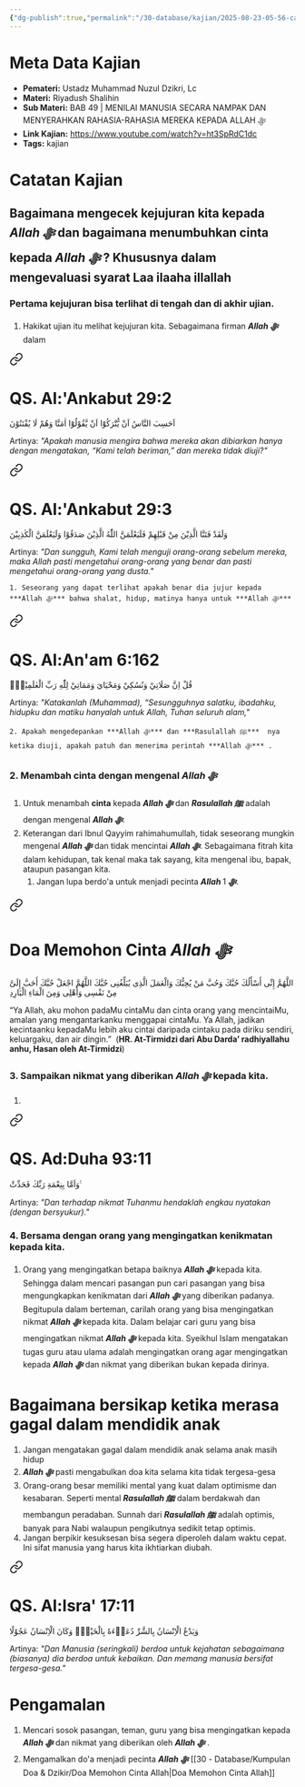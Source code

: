 ```yaml
---
{"dg-publish":true,"permalink":"/30-database/kajian/2025-08-23-05-56-cara-mengecek-kejujuran-kita-kepada-allah-swt/","tags":["kajian"]}
---
```


   
# Meta Data Kajian 
<div><ul class="dataview list-view-ul"><li><span><strong>Pemateri:</strong> Ustadz Muhammad Nuzul Dzikri, Lc</span></li><li><span><strong>Materi:</strong> Riyadush Shalihin</span></li><li><span><strong>Sub Materi:</strong> BAB 49 | MENILAI MANUSIA SECARA NAMPAK DAN MENYERAHKAN RAHASIA-RAHASIA MEREKA KEPADA ALLAH ﷻ</span></li><li><span><strong>Link Kajian:</strong> <a rel="noopener nofollow" class="external-link" href="https://www.youtube.com/watch?v=ht3SpRdC1dc" target="_blank">https://www.youtube.com/watch?v=ht3SpRdC1dc</a></span></li><li><span><strong>Tags:</strong> kajian</span></li></ul></div>

# Catatan Kajian
## Bagaimana mengecek kejujuran kita kepada ***Allah ﷻ*** dan bagaimana menumbuhkan cinta kepada ***Allah ﷻ*** ? Khususnya dalam mengevaluasi syarat Laa ilaaha illallah
### Pertama kejujuran bisa terlihat di tengah dan di akhir ujian. 
1. Hakikat ujian itu melihat kejujuran kita. Sebagaimana firman ***Allah ﷻ*** dalam
<div class="transclusion internal-embed is-loaded"><a class="markdown-embed-link" href="/30-database/al-quran/all-surah/#qs-al-ankabut-29-2" aria-label="Open link"><svg xmlns="http://www.w3.org/2000/svg" width="24" height="24" viewBox="0 0 24 24" fill="none" stroke="currentColor" stroke-width="2" stroke-linecap="round" stroke-linejoin="round" class="svg-icon lucide-link"><path d="M10 13a5 5 0 0 0 7.54.54l3-3a5 5 0 0 0-7.07-7.07l-1.72 1.71"></path><path d="M14 11a5 5 0 0 0-7.54-.54l-3 3a5 5 0 0 0 7.07 7.07l1.71-1.71"></path></svg></a><div class="markdown-embed">



# QS. Al:'Ankabut 29:2
اَحَسِبَ النَّاسُ اَنْ يُّتْرَكُوْٓا اَنْ يَّقُوْلُوْٓا اٰمَنَّا وَهُمْ لَا يُفْتَنُوْنَ 

Artinya: *"Apakah manusia mengira bahwa mereka akan dibiarkan hanya dengan mengatakan, “Kami telah beriman,” dan mereka tidak diuji?"*



</div></div>

<div class="transclusion internal-embed is-loaded"><a class="markdown-embed-link" href="/30-database/al-quran/all-surah/#qs-al-ankabut-29-3" aria-label="Open link"><svg xmlns="http://www.w3.org/2000/svg" width="24" height="24" viewBox="0 0 24 24" fill="none" stroke="currentColor" stroke-width="2" stroke-linecap="round" stroke-linejoin="round" class="svg-icon lucide-link"><path d="M10 13a5 5 0 0 0 7.54.54l3-3a5 5 0 0 0-7.07-7.07l-1.72 1.71"></path><path d="M14 11a5 5 0 0 0-7.54-.54l-3 3a5 5 0 0 0 7.07 7.07l1.71-1.71"></path></svg></a><div class="markdown-embed">



# QS. Al:'Ankabut 29:3
وَلَقَدْ فَتَنَّا الَّذِيْنَ مِنْ قَبْلِهِمْ  فَلَيَعْلَمَنَّ اللّٰهُ الَّذِيْنَ صَدَقُوْا وَلَيَعْلَمَنَّ الْكٰذِبِيْنَ 

Artinya: *"Dan sungguh, Kami telah menguji orang-orang sebelum mereka, maka Allah pasti mengetahui orang-orang yang benar dan pasti mengetahui orang-orang yang dusta."*



</div></div>

	1. Seseorang yang dapat terlihat apakah benar dia jujur kepada ***Allah ﷻ*** bahwa shalat, hidup, matinya hanya untuk ***Allah ﷻ*** 

<div class="transclusion internal-embed is-loaded"><a class="markdown-embed-link" href="/30-database/al-quran/all-surah/#qs-al-an-am-6-162" aria-label="Open link"><svg xmlns="http://www.w3.org/2000/svg" width="24" height="24" viewBox="0 0 24 24" fill="none" stroke="currentColor" stroke-width="2" stroke-linecap="round" stroke-linejoin="round" class="svg-icon lucide-link"><path d="M10 13a5 5 0 0 0 7.54.54l3-3a5 5 0 0 0-7.07-7.07l-1.72 1.71"></path><path d="M14 11a5 5 0 0 0-7.54-.54l-3 3a5 5 0 0 0 7.07 7.07l1.71-1.71"></path></svg></a><div class="markdown-embed">



# QS. Al:An'am 6:162
قُلْ اِنَّ صَلَاتِيْ وَنُسُكِيْ وَمَحْيَايَ وَمَمَاتِيْ لِلّٰهِ رَبِّ الْعٰلَمِيْنَۙ

Artinya: *"Katakanlah (Muhammad), “Sesungguhnya salatku, ibadahku, hidupku dan matiku hanyalah untuk Allah, Tuhan seluruh alam,"*



</div></div>

	2. Apakah mengedepankan ***Allah ﷻ*** dan ***Rasulallah ﷺ***  nya ketika diuji, apakah patuh dan menerima perintah ***Allah ﷻ*** .
### 2. Menambah cinta dengan mengenal ***Allah ﷻ*** 
1. Untuk menambah **cinta** kepada ***Allah ﷻ*** dan ***Rasulallah ﷺ*** adalah dengan mengenal ***Allah ﷻ***. 
2. Keterangan dari Ibnul Qayyim rahimahumullah, tidak seseorang mungkin mengenal ***Allah ﷻ*** dan tidak mencintai ***Allah ﷻ***. Sebagaimana fitrah kita dalam kehidupan, tak kenal maka tak sayang, kita mengenal ibu, bapak, ataupun pasangan kita.
	1. Jangan lupa berdo'a untuk menjadi pecinta ***Allah ﷻ*** 
		1. 
<div class="transclusion internal-embed is-loaded"><a class="markdown-embed-link" href="/30-database/kumpulan-doa-and-dzikir/doa-memohon-cinta-allah/" aria-label="Open link"><svg xmlns="http://www.w3.org/2000/svg" width="24" height="24" viewBox="0 0 24 24" fill="none" stroke="currentColor" stroke-width="2" stroke-linecap="round" stroke-linejoin="round" class="svg-icon lucide-link"><path d="M10 13a5 5 0 0 0 7.54.54l3-3a5 5 0 0 0-7.07-7.07l-1.72 1.71"></path><path d="M14 11a5 5 0 0 0-7.54-.54l-3 3a5 5 0 0 0 7.07 7.07l1.71-1.71"></path></svg></a><div class="markdown-embed">





# Doa Memohon Cinta ***Allah ﷻ*** 

اللَّهُمَّ إِنِّى أَسْأَلُكَ حُبَّكَ وَحُبَّ مَنْ يُحِبُّكَ وَالْعَمَلَ الَّذِى يُبَلِّغُنِى حُبَّكَ اللَّهُمَّ اجْعَلْ حُبَّكَ أَحَبَّ إِلَىَّ مِنْ نَفْسِى وَأَهْلِى وَمِنَ الْمَاءِ الْبَارِدِ

“Ya Allah, aku mohon padaMu cintaMu dan cinta orang yang mencintaiMu, amalan yang mengantarkanku menggapai cintaMu. Ya Allah, jadikan kecintaanku kepadaMu lebih aku cintai daripada cintaku pada diriku sendiri, keluargaku, dan air dingin.”   (**HR. At-Tirmidzi dari Abu Darda’ radhiyallahu anhu, Hasan oleh At-Tirmidzi**)

</div></div>

### 3. Sampaikan nikmat yang diberikan ***Allah ﷻ*** kepada kita.
1. 
<div class="transclusion internal-embed is-loaded"><a class="markdown-embed-link" href="/30-database/al-quran/all-surah/#qs-ad-duha-93-11" aria-label="Open link"><svg xmlns="http://www.w3.org/2000/svg" width="24" height="24" viewBox="0 0 24 24" fill="none" stroke="currentColor" stroke-width="2" stroke-linecap="round" stroke-linejoin="round" class="svg-icon lucide-link"><path d="M10 13a5 5 0 0 0 7.54.54l3-3a5 5 0 0 0-7.07-7.07l-1.72 1.71"></path><path d="M14 11a5 5 0 0 0-7.54-.54l-3 3a5 5 0 0 0 7.07 7.07l1.71-1.71"></path></svg></a><div class="markdown-embed">



# QS. Ad:Duha 93:11
وَاَمَّا بِنِعْمَةِ رَبِّكَ فَحَدِّثْ ࣖ

Artinya: *"Dan terhadap nikmat Tuhanmu hendaklah engkau nyatakan (dengan bersyukur)."*



</div></div>


### 4. Bersama dengan orang yang mengingatkan kenikmatan kepada kita. 
1. Orang yang mengingatkan betapa baiknya ***Allah ﷻ*** kepada kita. Sehingga dalam mencari pasangan pun cari pasangan yang bisa mengungkapkan kenikmatan dari ***Allah ﷻ*** yang diberikan padanya. Begitupula dalam berteman, carilah orang yang bisa mengingatkan nikmat ***Allah ﷻ*** kepada kita. Dalam belajar cari guru yang bisa mengingatkan nikmat ***Allah ﷻ*** kepada kita. Syeikhul Islam mengatakan tugas guru atau ulama adalah mengingatkan orang agar mengingatkan kepada ***Allah ﷻ*** dan nikmat yang diberikan bukan kepada dirinya.
# Bagaimana bersikap ketika merasa gagal dalam mendidik anak
1. Jangan mengatakan gagal dalam mendidik anak selama anak masih hidup
2. ***Allah ﷻ*** pasti mengabulkan doa kita selama kita tidak tergesa-gesa
3. Orang-orang besar memiliki mental yang kuat dalam optimisme dan kesabaran. Seperti mental ***Rasulallah ﷺ***  dalam berdakwah dan membangun peradaban. Sunnah dari ***Rasulallah ﷺ***  adalah optimis, banyak para Nabi walaupun pengikutnya sedikit tetap optimis.
4. Jangan berpikir kesuksesan bisa segera diperoleh dalam waktu cepat. Ini sifat manusia yang harus kita ikhtiarkan diubah. 
<div class="transclusion internal-embed is-loaded"><a class="markdown-embed-link" href="/30-database/al-quran/all-surah/#qs-al-isra-17-11" aria-label="Open link"><svg xmlns="http://www.w3.org/2000/svg" width="24" height="24" viewBox="0 0 24 24" fill="none" stroke="currentColor" stroke-width="2" stroke-linecap="round" stroke-linejoin="round" class="svg-icon lucide-link"><path d="M10 13a5 5 0 0 0 7.54.54l3-3a5 5 0 0 0-7.07-7.07l-1.72 1.71"></path><path d="M14 11a5 5 0 0 0-7.54-.54l-3 3a5 5 0 0 0 7.07 7.07l1.71-1.71"></path></svg></a><div class="markdown-embed">



# QS. Al:Isra' 17:11
وَيَدْعُ الْاِنْسَانُ بِالشَّرِّ دُعَاۤءَهٗ بِالْخَيْرِۗ وَكَانَ الْاِنْسَانُ عَجُوْلًا  

Artinya: *"Dan Manusia (seringkali) berdoa untuk kejahatan sebagaimana (biasanya) dia berdoa untuk kebaikan. Dan memang manusia bersifat tergesa-gesa."*



</div></div>

 
# Pengamalan
1. Mencari sosok pasangan, teman, guru yang bisa mengingatkan kepada ***Allah ﷻ*** dan nikmat yang diberikan oleh ***Allah ﷻ*** .
2. Mengamalkan do'a menjadi pecinta ***Allah ﷻ*** [[30 - Database/Kumpulan Doa & Dzikir/Doa Memohon Cinta Allah\|Doa Memohon Cinta Allah]]
 